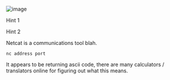 ![image](https://github.com/jowp-code/ctf/assets/121969489/43341a8e-1d86-473c-b2e1-e86d26167e03)

Hint 1

Hint 2

Netcat is a communications tool blah.

```shell
nc address port
```
It appears to be returning ascii code, there are many calculators / translators online for figuring out what this means.
